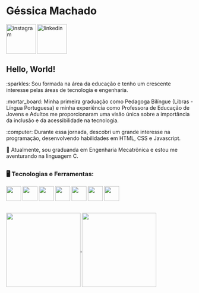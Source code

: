# Géssica Machado

<a href="https://www.instagram.com/gessica_m02/" rel="nofollow">
    <img align="left" width="80px" src="https://camo.githubusercontent.com/123cd1c9fb3a5d40dab82126b962dcd6186908d1a8931a1bc9d5cf89e607f1eb/68747470733a2f2f692e6962622e636f2f716b47537031442f696e7374616772616d2e706e67" alt="instagram" data-canonical-src="https://i.ibb.co/qkGSp1D/instagram.png" style="max-width: 100%;">
  </a> 
  <a href="https://www.linkedin.com/in/gessica-machado-361653173/" rel="nofollow">
    <img width="80px" src="https://camo.githubusercontent.com/74b1597ced5db778c879f094bbf52eec9fbc46d22df471ac44abaa1e8a34cbb2/68747470733a2f2f692e6962622e636f2f52795a783132622f6c696e6b6564696e2e706e67" alt="linkedin" data-canonical-src="https://i.ibb.co/RyZx12b/linkedin.png" style="max-width: 100%;">
  </a>

  ## Hello, World!
  <p> :sparkles: Sou formada na área da educação e tenho um crescente interesse pelas áreas de tecnologia e engenharia.</p>
  <p> :mortar_board: Minha primeira graduação como Pedagoga Bilíngue (Libras - Língua Portuguesa) e minha experiência como Professora de Educação de Jovens e Adultos me proporcionaram uma visão única sobre a importância da inclusão e da acessibilidade na tecnologia.</p>
  <p> :computer: Durante essa jornada, descobri um grande interesse na programação, desenvolvendo habilidades em HTML, CSS e Javascript.</p>
  <p> 🤖 Atualmente, sou graduanda em Engenharia Mecatrônica e estou me aventurando na linguagem C.</p> 

  <h2 dir="auto"></h2>

  ### 🖥️ Tecnologias e Ferramentas:
  <p>
  <img src="https://cdn.jsdelivr.net/gh/devicons/devicon@latest/icons/arduino/arduino-plain-wordmark.svg" width="40" height="40"/>
  <img src="https://cdn.jsdelivr.net/gh/devicons/devicon@latest/icons/c/c-original.svg" width="40" height="40"/>
  <img src="https://cdn.jsdelivr.net/gh/devicons/devicon@latest/icons/html5/html5-original.svg" width="40" height="40"/>
  <img src="https://cdn.jsdelivr.net/gh/devicons/devicon@latest/icons/css3/css3-original.svg" width="40" height="40"/>
  <img src="https://cdn.jsdelivr.net/gh/devicons/devicon@latest/icons/javascript/javascript-original.svg" width="40" height="40"/>
  <img src="https://cdn.jsdelivr.net/gh/devicons/devicon@latest/icons/vscode/vscode-original-wordmark.svg" width="40" height="40"/>
  <img src="https://cdn.jsdelivr.net/gh/devicons/devicon@latest/icons/canva/canva-original.svg" width="40" height="40"/>                
  </p>

  <h2 dir="auto"></h2>

  <p><a href="https://github.com/gessica02/github-readme-stats">
  <img height=200 align="center" src="https://github-readme-stats.vercel.app/api?username=gessica02&show_icons=true&theme=tokyonight" />
</a> 
<a href="https://github.com/gessica02/convoychat">
  <img height=200 align="center" src="https://github-readme-stats.vercel.app/api/top-langs?username=gessica02&theme=tokyonight&layout=compact" />
</a></p>
          
